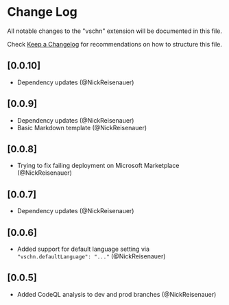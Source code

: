 # Change Log

All notable changes to the "vschn" extension will be documented in this file.

Check [Keep a Changelog](http://keepachangelog.com/) for recommendations on how to structure this file.

## [0.0.10]

- Dependency updates (@NickReisenauer)

## [0.0.9]

- Dependency updates (@NickReisenauer)
- Basic Markdown template (@NickReisenauer)

## [0.0.8]

- Trying to fix failing deployment on Microsoft Marketplace (@NickReisenauer)

## [0.0.7]

- Dependency updates (@NickReisenauer)

## [0.0.6]

- Added support for default language setting via `"vschn.defaultLanguage": "..."` (@NickReisenauer)

## [0.0.5]

- Added CodeQL analysis to dev and prod branches (@NickReisenauer)
